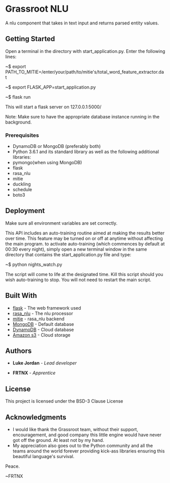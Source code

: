 # Grassroot NLU 

A nlu component that takes in text input and returns parsed entity values.

## Getting Started

Open a terminal in the directory with start_application.py. Enter the following lines:

 ~$ export PATH_TO_MITIE=/enter/your/path/to/mitie's/total_word_feature_extractor.dat

 ~$ export FLASK_APP=start_application.py

 ~$ flask run

This will start a flask server on 127.0.0.1:5000/
 
Note: Make sure to have the appropriate database instance running in the background.

### Prerequisites

* DynamoDB or MongoDB (preferably both)
* Python 3.6.1 and its standard library as well as the following additional libraries:
* pymongo(when using MongoDB)
* flask
* rasa_nlu
* mitie
* duckling
* schedule
* boto3


## Deployment

Make sure all environment variables are set correctly.

This API includes an auto-training routine aimed at making the results better over time. This feature may be turned on or off at anytime without affecting the main program. to activate auto-training (which commences by default at 00:30 every night),
simply open a new terminal window in the same directory that contains the start_application.py file and type:

  ~$ python nights_watch.py

The script will come to life at the designated time. Kill this script should you wish auto-training to stop. You will not need to restart the main script. 

## Built With

* [flask](http://flask.pocoo.org/) - The web framework used
* [rasa_nlu](http://rasa.ai/) - The nlu processor
* [mitie](https://https://github.com/mit-nlp/MITIE) - rasa_nlu backend
* [MongoDB](https://www.mongodb.com/) - Default database
* [DynamoDB](https://aws.amazon.com/dynamodb/) - Cloud database
* [Amazon s3](https://aws.amazon.com/s3‎/) - Cloud storage


## Authors

* **Luke Jordan** - *Lead developer*

* **FRTNX** - *Apprentice* 


## License

This project is licensed under the BSD-3 Clause License

## Acknowledgments

* I would like thank the Grassroot team, without their support, encouragement, and good company this little engine would have never got off the ground. At least not by  my hand.
* My appreciation also goes out to the Python community and all the teams around the world forever providing kick-ass libraries ensuring this beautiful language's survival.

Peace.

  ~FRTNX